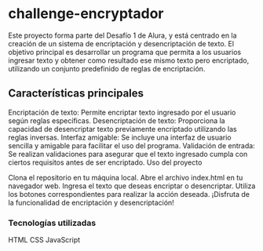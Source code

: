 <h1>challenge-encryptador</h1>

Este proyecto forma parte del Desafío 1 de Alura, y está centrado en la creación de un sistema de encriptación y desencriptación de texto. El objetivo principal es desarrollar un programa que permita a los usuarios ingresar texto y obtener como resultado ese mismo texto pero encriptado, utilizando un conjunto predefinido de reglas de encriptación.

<h2>Características principales</h2>

Encriptación de texto: Permite encriptar texto ingresado por el usuario según reglas específicas.
Desencriptación de texto: Proporciona la capacidad de desencriptar texto previamente encriptado utilizando las reglas inversas.
Interfaz amigable: Se incluye una interfaz de usuario sencilla y amigable para facilitar el uso del programa.
Validación de entrada: Se realizan validaciones para asegurar que el texto ingresado cumpla con ciertos requisitos antes de ser encriptado.
Uso del proyecto

Clona el repositorio en tu máquina local.
Abre el archivo index.html en tu navegador web.
Ingresa el texto que deseas encriptar o desencriptar.
Utiliza los botones correspondientes para realizar la acción deseada.
¡Disfruta de la funcionalidad de encriptación y desencriptación!
<h3>Tecnologías utilizadas</h3>  

HTML
CSS
JavaScript
